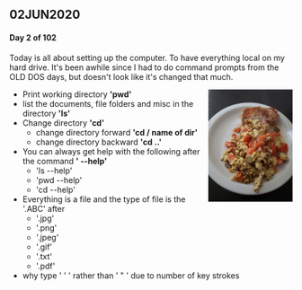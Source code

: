 ## 02JUN2020
#### Day 2 of 102 
Today is all about setting up the computer. To have everything local on my hard drive. It's been awhile since I had to do command prompts from the OLD DOS days, but doesn't look like it's changed that much. 

 <img src="images/porkchop.jpg" height="200px" width="150px" align="right" > 

- Print working directory **'pwd'**
- list the documents, file folders and misc in the directory **'ls'**
- Change directory **'cd'**
  - change directory forward **'cd / name of dir'**
  - change directory backward **'cd ..'**
- You can always get help with the following after the command **' --help'** 
  - 'ls --help'
  -  'pwd --help'
  - 'cd --help'
- Everything is a file and the type of file is the '.ABC' after
  - '.jpg'
  - '.png'
  - '.jpeg'
  - '.gif'
  - '.txt'
  - '.pdf'
 - why type ' ' ' rather than ' " ' due to number of key strokes





